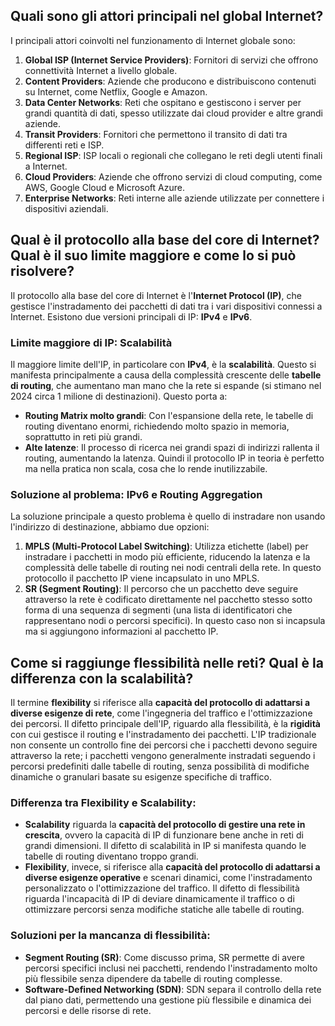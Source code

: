 ## Quali sono gli attori principali nel global Internet?

I principali attori coinvolti nel funzionamento di Internet globale sono:
1. **Global ISP (Internet Service Providers)**: Fornitori di servizi che offrono connettività Internet a livello globale.
2. **Content Providers**: Aziende che producono e distribuiscono contenuti su Internet, come Netflix, Google e Amazon.
3. **Data Center Networks**: Reti che ospitano e gestiscono i server per grandi quantità di dati, spesso utilizzate dai cloud provider e altre grandi aziende.
4. **Transit Providers**: Fornitori che permettono il transito di dati tra differenti reti e ISP.
5. **Regional ISP**: ISP locali o regionali che collegano le reti degli utenti finali a Internet.
6. **Cloud Providers**: Aziende che offrono servizi di cloud computing, come AWS, Google Cloud e Microsoft Azure.
7. **Enterprise Networks**: Reti interne alle aziende utilizzate per connettere i dispositivi aziendali.

## Qual è il protocollo alla base del core di Internet? Qual è il suo limite maggiore e come lo si può risolvere?

Il protocollo alla base del core di Internet è l'**Internet Protocol (IP)**, che gestisce l'instradamento dei pacchetti di dati tra i vari dispositivi connessi a Internet. Esistono due versioni principali di IP: **IPv4** e **IPv6**.

### Limite maggiore di IP: Scalabilità
Il maggiore limite dell'IP, in particolare con **IPv4**, è la **scalabilità**. Questo si manifesta principalmente a causa della complessità crescente delle **tabelle di routing**, che aumentano man mano che la rete si espande (si stimano nel 2024 circa 1 milione di destinazioni). Questo porta a:
- **Routing Matrix molto grandi**: Con l'espansione della rete, le tabelle di routing diventano enormi, richiedendo molto spazio in memoria, soprattutto in reti più grandi.
- **Alte latenze**: Il processo di ricerca nei grandi spazi di indirizzi rallenta il routing, aumentando la latenza.
Quindi il protocollo IP in teoria è perfetto ma nella pratica non scala, cosa che lo rende inutilizzabile.

### Soluzione al problema: IPv6 e Routing Aggregation
La soluzione principale a questo problema è quello di instradare non usando l'indirizzo di destinazione, abbiamo due opzioni:
1. **MPLS (Multi-Protocol Label Switching)**: Utilizza etichette (label) per instradare i pacchetti in modo più efficiente, riducendo la latenza e la complessità delle tabelle di routing nei nodi centrali della rete. In questo protocollo il pacchetto IP viene incapsulato in uno MPLS.
2. **SR (Segment Routing)**: Il percorso che un pacchetto deve seguire attraverso la rete è codificato direttamente nel pacchetto stesso sotto forma di una sequenza di segmenti (una lista di identificatori che rappresentano nodi o percorsi specifici). In questo caso non si incapsula ma si aggiungono informazioni al pacchetto IP.

## Come si raggiunge flessibilità nelle reti? Qual è la differenza con la scalabilità?

Il termine **flexibility** si riferisce alla **capacità del protocollo di adattarsi a diverse esigenze di rete**, come l'ingegneria del traffico e l'ottimizzazione dei percorsi. Il difetto principale dell'IP, riguardo alla flessibilità, è la **rigidità** con cui gestisce il routing e l'instradamento dei pacchetti. L'IP tradizionale non consente un controllo fine dei percorsi che i pacchetti devono seguire attraverso la rete; i pacchetti vengono generalmente instradati seguendo i percorsi predefiniti dalle tabelle di routing, senza possibilità di modifiche dinamiche o granulari basate su esigenze specifiche di traffico.
### Differenza tra Flexibility e Scalability:
- **Scalability** riguarda la **capacità del protocollo di gestire una rete in crescita**, ovvero la capacità di IP di funzionare bene anche in reti di grandi dimensioni. Il difetto di scalabilità in IP si manifesta quando le tabelle di routing diventano troppo grandi.
- **Flexibility**, invece, si riferisce alla **capacità del protocollo di adattarsi a diverse esigenze operative** e scenari dinamici, come l'instradamento personalizzato o l'ottimizzazione del traffico. Il difetto di flessibilità riguarda l'incapacità di IP di deviare dinamicamente il traffico o di ottimizzare percorsi senza modifiche statiche alle tabelle di routing.

### Soluzioni per la mancanza di flessibilità:
- **Segment Routing (SR)**: Come discusso prima, SR permette di avere percorsi specifici inclusi nei pacchetti, rendendo l'instradamento molto più flessibile senza dipendere da tabelle di routing complesse.
- **Software-Defined Networking (SDN)**: SDN separa il controllo della rete dal piano dati, permettendo una gestione più flessibile e dinamica dei percorsi e delle risorse di rete.

## 